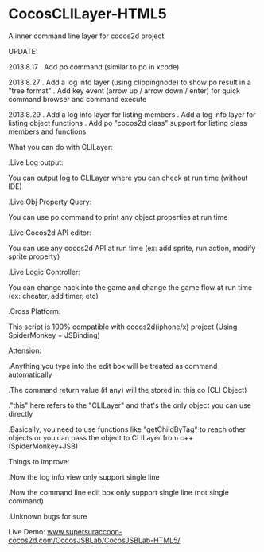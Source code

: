 CocosCLILayer-HTML5
===================

A inner command line layer for cocos2d project.

UPDATE:

2013.8.17
. Add po command (similar to po in xcode)

2013.8.27
. Add a log info layer (using clippingnode) to show po result in a "tree format"
. Add key event (arrow up / arrow down / enter) for quick command browser and command execute  

2013.8.29
. Add a log info layer for listing members
. Add a log info layer for listing object functions
. Add po "cocos2d class" support for listing class members and functions
   

What you can do with CLILayer:

   
.Live Log output:

 You can output log to CLILayer where you can check at run time (without IDE)

.Live Obj Property Query:

 You can use po command to print any object properties at run time

.Live Cocos2d API editor:

 You can use any cocos2d API at run time (ex: add sprite, run action, modify sprite property)

.Live Logic Controller:

 You can change hack into the game and change the game flow at run time (ex: cheater, add timer, etc)

.Cross Platform:

This script is 100% compatible with cocos2d(iphone/x) project (Using SpiderMonkey + JSBinding)


Attension:

.Anything you type into the edit box will be treated as command automatically

.The command return value (if any) will the stored in: this.co (CLI Object)

."this" here refers to the "CLILayer" and that's the only object you can use directly

.Basically, you need to use functions like "getChildByTag" to reach other objects or you can pass the object to CLILayer from c++ (SpiderMonkey+JSB)

Things to improve:

.Now the log info view only support single line

.Now the command line edit box only support single line (not single command)

.Unknown bugs for sure


Live Demo:
www.supersuraccoon-cocos2d.com/CocosJSBLab/CocosJSBLab-HTML5/
